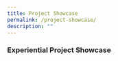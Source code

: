 ```yaml
---
title: Project Showcase
permalink: /project-showcase/
description: ""
---
```

### Experiential Project Showcase
